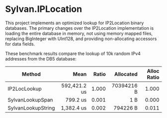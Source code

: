 # Sylvan.IPLocation

This project implements an optimized lookup for IP2Location binary databases. 
The primary changes over the IP2Location implementation is loading the entire 
database in memory, not using memory mapped files, replacing BigInteger with 
UInt128, and providing non-allocating accessors for data fields.

These benchmark results compare the lookup of 10k random IPv4 addresses from the DB5 database:

|             Method |         Mean | Ratio |  Allocated | Alloc Ratio |
|------------------- |-------------:|------:|-----------:|------------:|
| IP2LocLookup       | 592,421.2 us | 1.000 | 70394216 B |       1.000 |
| SylvanLookupSpan   |     799.2 us | 0.001 |        1 B |       0.000 |
| SylvanLookupString |   1,382.4 us | 0.002 |   794226 B |       0.011 |
